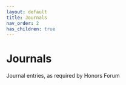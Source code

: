 ```yaml
---
layout: default
title: Journals
nav_order: 2
has_children: true
---
```


# Journals
Journal entries, as required by Honors Forum